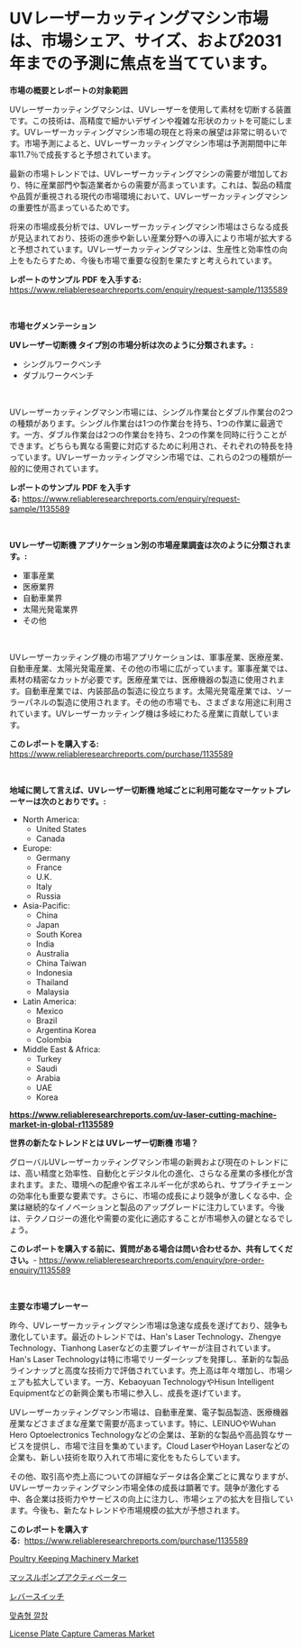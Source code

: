<p><h1>UVレーザーカッティングマシン市場は、市場シェア、サイズ、および2031年までの予測に焦点を当てています。</h1></p><p><strong>市場の概要とレポートの対象範囲</strong></p>
<p><p>UVレーザーカッティングマシンは、UVレーザーを使用して素材を切断する装置です。この技術は、高精度で細かいデザインや複雑な形状のカットを可能にします。UVレーザーカッティングマシン市場の現在と将来の展望は非常に明るいです。市場予測によると、UVレーザーカッティングマシン市場は予測期間中に年率11.7％で成長すると予想されています。</p><p>最新の市場トレンドでは、UVレーザーカッティングマシンの需要が増加しており、特に産業部門や製造業者からの需要が高まっています。これは、製品の精度や品質が重視される現代の市場環境において、UVレーザーカッティングマシンの重要性が高まっているためです。</p><p>将来の市場成長分析では、UVレーザーカッティングマシン市場はさらなる成長が見込まれており、技術の進歩や新しい産業分野への導入により市場が拡大すると予想されています。UVレーザーカッティングマシンは、生産性と効率性の向上をもたらすため、今後も市場で重要な役割を果たすと考えられています。</p></p>
<p><strong>レポートのサンプル PDF を入手する:</strong> <a href="https://www.reliableresearchreports.com/enquiry/request-sample/1135589">https://www.reliableresearchreports.com/enquiry/request-sample/1135589</a></p>
<p>&nbsp;</p>
<p><strong>市場セグメンテーション</strong></p>
<p><strong>UVレーザー切断機 タイプ別の市場分析は次のように分類されます。:</strong></p>
<p><ul><li>シングルワークベンチ</li><li>ダブルワークベンチ</li></ul></p>
<p>&nbsp;</p>
<p><p>UVレーザーカッティングマシン市場には、シングル作業台とダブル作業台の2つの種類があります。シングル作業台は1つの作業台を持ち、1つの作業に最適です。一方、ダブル作業台は2つの作業台を持ち、2つの作業を同時に行うことができます。どちらも異なる需要に対応するために利用され、それぞれの特長を持っています。UVレーザーカッティングマシン市場では、これらの2つの種類が一般的に使用されています。</p></p>
<p><strong>レポートのサンプル PDF を入手する:</strong>&nbsp;<a href="https://www.reliableresearchreports.com/enquiry/request-sample/1135589">https://www.reliableresearchreports.com/enquiry/request-sample/1135589</a></p>
<p>&nbsp;</p>
<p><strong> UVレーザー切断機 アプリケーション別の市場産業調査は次のように分類されます。:</strong></p>
<p><ul><li>軍事産業</li><li>医療業界</li><li>自動車業界</li><li>太陽光発電業界</li><li>その他</li></ul></p>
<p>&nbsp;</p>
<p><p>UVレーザーカッティング機の市場アプリケーションは、軍事産業、医療産業、自動車産業、太陽光発電産業、その他の市場に広がっています。軍事産業では、素材の精密なカットが必要です。医療産業では、医療機器の製造に使用されます。自動車産業では、内装部品の製造に役立ちます。太陽光発電産業では、ソーラーパネルの製造に使用されます。その他の市場でも、さまざまな用途に利用されています。UVレーザーカッティング機は多岐にわたる産業に貢献しています。</p></p>
<p><strong>このレポートを購入する:</strong>&nbsp; <a href="https://www.reliableresearchreports.com/purchase/1135589">https://www.reliableresearchreports.com/purchase/1135589</a></p>
<p>&nbsp;</p>
<p><strong>地域に関して言えば、UVレーザー切断機 地域ごとに利用可能なマーケットプレーヤーは次のとおりです。:</strong></p>
<p><ul>
    <li>
        North America:
        <ul>
            <li>United States</li>
            <li>Canada</li>
        </ul>
    </li>
    <li>
        Europe:
        <ul>
            <li>Germany</li>
            <li>France</li>
            <li>U.K.</li>
            <li>Italy</li>
            <li>Russia</li>
        </ul>
    </li>
    <li>
        Asia-Pacific:
        <ul>
            <li>China</li>
            <li>Japan</li>
            <li>South Korea</li>
            <li>India</li>
            <li>Australia</li>
            <li>China Taiwan</li>
            <li>Indonesia</li>
            <li>Thailand</li>
            <li>Malaysia</li>
        </ul>
    </li>
    <li>
        Latin America:
        <ul>
            <li>Mexico</li>
            <li>Brazil</li>
            <li>Argentina Korea</li>
            <li>Colombia</li>
        </ul>
    </li>
    <li>
        Middle East & Africa:
        <ul>
            <li>Turkey</li>
            <li>Saudi</li>
            <li>Arabia</li>
            <li>UAE</li>
            <li>Korea</li>
        </ul>
    </li>
    </ul></p>
<p><strong><a href="https://www.reliableresearchreports.com/uv-laser-cutting-machine-market-in-global-r1135589">https://www.reliableresearchreports.com/uv-laser-cutting-machine-market-in-global-r1135589</a></strong>&nbsp;</p>
<p><strong>世界の新たなトレンドとは UVレーザー切断機 市場？</strong></p>
<p><p>グローバルUVレーザーカッティングマシン市場の新興および現在のトレンドには、高い精度と効率性、自動化とデジタル化の進化、さらなる産業の多様化が含まれます。また、環境への配慮や省エネルギー化が求められ、サプライチェーンの効率化も重要な要素です。さらに、市場の成長により競争が激しくなる中、企業は継続的なイノベーションと製品のアップグレードに注力しています。今後は、テクノロジーの進化や需要の変化に適応することが市場参入の鍵となるでしょう。</p></p>
<p><strong>このレポートを購入する前に、質問がある場合は問い合わせるか、共有してください。</strong>- <a href="https://www.reliableresearchreports.com/enquiry/pre-order-enquiry/1135589">https://www.reliableresearchreports.com/enquiry/pre-order-enquiry/1135589</a></p>
<p>&nbsp;</p>
<p><strong>主要な市場プレーヤー</strong></p>
<p><p>昨今、UVレーザーカッティングマシン市場は急速な成長を遂げており、競争も激化しています。最近のトレンドでは、Han's Laser Technology、Zhengye Technology、Tianhong Laserなどの主要プレイヤーが注目されています。Han's Laser Technologyは特に市場でリーダーシップを発揮し、革新的な製品ラインナップと高度な技術力で評価されています。売上高は年々増加し、市場シェアも拡大しています。一方、Kebaoyuan TechnologyやHisun Intelligent Equipmentなどの新興企業も市場に参入し、成長を遂げています。</p><p>UVレーザーカッティングマシン市場は、自動車産業、電子製品製造、医療機器産業などさまざまな産業で需要が高まっています。特に、LEINUOやWuhan Hero Optoelectronics Technologyなどの企業は、革新的な製品や高品質なサービスを提供し、市場で注目を集めています。Cloud LaserやHoyan Laserなどの企業も、新しい技術を取り入れて市場に変化をもたらしています。</p><p>その他、取引高や売上高についての詳細なデータは各企業ごとに異なりますが、UVレーザーカッティングマシン市場全体の成長は顕著です。競争が激化する中、各企業は技術力やサービスの向上に注力し、市場シェアの拡大を目指しています。今後も、新たなトレンドや市場規模の拡大が予想されます。</p></p>
<p><strong>このレポートを購入する:</strong>&nbsp;&nbsp;<a href="https://www.reliableresearchreports.com/purchase/1135589">https://www.reliableresearchreports.com/purchase/1135589</a></p>
<p><p><a href="https://www.linkedin.com/pulse/poultry-keeping-machinery-market-key-successful-business-strategy-8mrcf?trackingId=Cx3fV9m9QsR7YRA8DCBwPQ%3D%3D">Poultry Keeping Machinery Market</a></p><p><a href="https://github.com/adcxff01450218/Market-Research-Report-List-1/blob/main/380162226566.md">マッスルポンプアクティベーター</a></p><p><a href="https://medium.com/@johndory19/%E3%83%AC%E3%83%90%E3%83%BC%E3%82%B9%E3%82%A4%E3%83%83%E3%83%81%E5%B8%82%E5%A0%B4%E8%A6%8F%E6%A8%A1-%E5%B8%82%E5%A0%B4%E5%B1%95%E6%9C%9B%E3%81%A8%E5%B8%82%E5%A0%B4%E4%BA%88%E6%B8%AC-2024%E5%B9%B4%E3%81%8B%E3%82%892031%E5%B9%B4%E3%81%BE%E3%81%A7-b94cc8a85ed2">レバースイッチ</a></p><p><a href="https://medium.com/@maxinewilloughby/%EC%BB%A4%EC%8A%A4%ED%85%80-%EB%A9%94%EC%9D%B4%EB%93%9C-%EA%B5%BD%EA%B3%A0%EC%A0%95%EC%A0%9C-%EC%8B%9C%EC%9E%A5-%EC%A0%90%EC%9C%A0%EC%9C%A8-%EB%B3%80%ED%99%94-%EB%B0%8F-%EC%8B%9C%EC%9E%A5-%EC%84%B1%EC%9E%A5-%ED%8A%B8%EB%A0%8C%EB%93%9C-2024%EB%85%84-2031%EB%85%84-9dd2b4e61d80">맞춤형 깔창</a></p><p><a href="https://www.linkedin.com/pulse/license-plate-capture-cameras-market-size-reveals-best-marketing-wdngf?trackingId=TJqlj9EZGVdWYXtF2F1qpA%3D%3D">License Plate Capture Cameras Market</a></p></p>